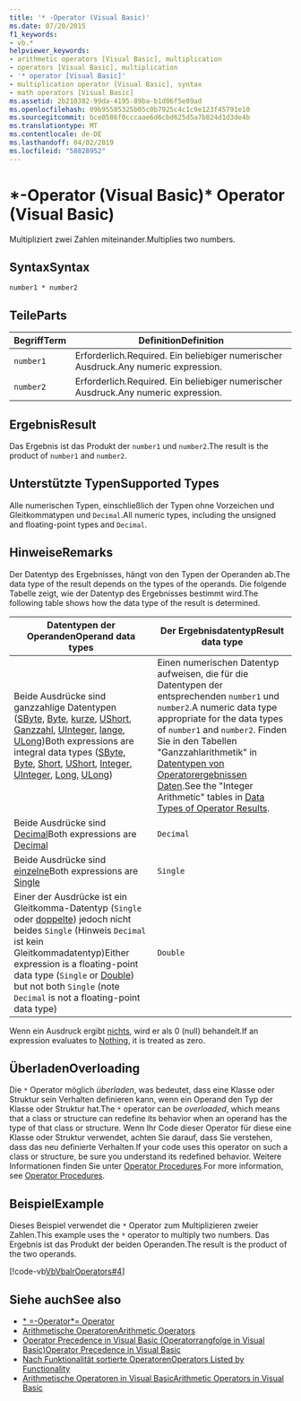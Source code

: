 ```yaml
---
title: '* -Operator (Visual Basic)'
ms.date: 07/20/2015
f1_keywords:
- vb.*
helpviewer_keywords:
- arithmetic operators [Visual Basic], multiplication
- operators [Visual Basic], multiplication
- '* operator [Visual Basic]'
- multiplication operator [Visual Basic], syntax
- math operators [Visual Basic]
ms.assetid: 2b210382-99da-4195-89ba-b1d06f5e89ad
ms.openlocfilehash: 09b95585325b05c0b7925c4c1c9e123f45791e10
ms.sourcegitcommit: bce0586f0cccaae6d6cbd625d5a7b824d1d3de4b
ms.translationtype: MT
ms.contentlocale: de-DE
ms.lasthandoff: 04/02/2019
ms.locfileid: "58828952"
---
```

# <a name="-operator-visual-basic"></a><span data-ttu-id="b40c6-102">\*-Operator (Visual Basic)</span><span class="sxs-lookup"><span data-stu-id="b40c6-102">\* Operator (Visual Basic)</span></span>
<span data-ttu-id="b40c6-103">Multipliziert zwei Zahlen miteinander.</span><span class="sxs-lookup"><span data-stu-id="b40c6-103">Multiplies two numbers.</span></span>  
  
## <a name="syntax"></a><span data-ttu-id="b40c6-104">Syntax</span><span class="sxs-lookup"><span data-stu-id="b40c6-104">Syntax</span></span>  
  
```  
number1 * number2  
```  
  
## <a name="parts"></a><span data-ttu-id="b40c6-105">Teile</span><span class="sxs-lookup"><span data-stu-id="b40c6-105">Parts</span></span>  
  
|<span data-ttu-id="b40c6-106">Begriff</span><span class="sxs-lookup"><span data-stu-id="b40c6-106">Term</span></span>|<span data-ttu-id="b40c6-107">Definition</span><span class="sxs-lookup"><span data-stu-id="b40c6-107">Definition</span></span>|  
|---|---|  
|`number1`|<span data-ttu-id="b40c6-108">Erforderlich.</span><span class="sxs-lookup"><span data-stu-id="b40c6-108">Required.</span></span> <span data-ttu-id="b40c6-109">Ein beliebiger numerischer Ausdruck.</span><span class="sxs-lookup"><span data-stu-id="b40c6-109">Any numeric expression.</span></span>|  
|`number2`|<span data-ttu-id="b40c6-110">Erforderlich.</span><span class="sxs-lookup"><span data-stu-id="b40c6-110">Required.</span></span> <span data-ttu-id="b40c6-111">Ein beliebiger numerischer Ausdruck.</span><span class="sxs-lookup"><span data-stu-id="b40c6-111">Any numeric expression.</span></span>|  
  
## <a name="result"></a><span data-ttu-id="b40c6-112">Ergebnis</span><span class="sxs-lookup"><span data-stu-id="b40c6-112">Result</span></span>  
 <span data-ttu-id="b40c6-113">Das Ergebnis ist das Produkt der `number1` und `number2`.</span><span class="sxs-lookup"><span data-stu-id="b40c6-113">The result is the product of `number1` and `number2`.</span></span>  
  
## <a name="supported-types"></a><span data-ttu-id="b40c6-114">Unterstützte Typen</span><span class="sxs-lookup"><span data-stu-id="b40c6-114">Supported Types</span></span>  
 <span data-ttu-id="b40c6-115">Alle numerischen Typen, einschließlich der Typen ohne Vorzeichen und Gleitkommatypen und `Decimal`.</span><span class="sxs-lookup"><span data-stu-id="b40c6-115">All numeric types, including the unsigned and floating-point types and `Decimal`.</span></span>  
  
## <a name="remarks"></a><span data-ttu-id="b40c6-116">Hinweise</span><span class="sxs-lookup"><span data-stu-id="b40c6-116">Remarks</span></span>  
 <span data-ttu-id="b40c6-117">Der Datentyp des Ergebnisses, hängt von den Typen der Operanden ab.</span><span class="sxs-lookup"><span data-stu-id="b40c6-117">The data type of the result depends on the types of the operands.</span></span> <span data-ttu-id="b40c6-118">Die folgende Tabelle zeigt, wie der Datentyp des Ergebnisses bestimmt wird.</span><span class="sxs-lookup"><span data-stu-id="b40c6-118">The following table shows how the data type of the result is determined.</span></span>  
  
|<span data-ttu-id="b40c6-119">Datentypen der Operanden</span><span class="sxs-lookup"><span data-stu-id="b40c6-119">Operand data types</span></span>|<span data-ttu-id="b40c6-120">Der Ergebnisdatentyp</span><span class="sxs-lookup"><span data-stu-id="b40c6-120">Result data type</span></span>|  
|---|---|  
|<span data-ttu-id="b40c6-121">Beide Ausdrücke sind ganzzahlige Datentypen ([SByte](../../../visual-basic/language-reference/data-types/sbyte-data-type.md), [Byte](../../../visual-basic/language-reference/data-types/byte-data-type.md), [kurze](../../../visual-basic/language-reference/data-types/short-data-type.md), [UShort](../../../visual-basic/language-reference/data-types/ushort-data-type.md), [Ganzzahl](../../../visual-basic/language-reference/data-types/integer-data-type.md), [UInteger](../../../visual-basic/language-reference/data-types/uinteger-data-type.md), [lange](../../../visual-basic/language-reference/data-types/long-data-type.md), [ULong](../../../visual-basic/language-reference/data-types/ulong-data-type.md))</span><span class="sxs-lookup"><span data-stu-id="b40c6-121">Both expressions are integral data types ([SByte](../../../visual-basic/language-reference/data-types/sbyte-data-type.md), [Byte](../../../visual-basic/language-reference/data-types/byte-data-type.md), [Short](../../../visual-basic/language-reference/data-types/short-data-type.md), [UShort](../../../visual-basic/language-reference/data-types/ushort-data-type.md), [Integer](../../../visual-basic/language-reference/data-types/integer-data-type.md), [UInteger](../../../visual-basic/language-reference/data-types/uinteger-data-type.md), [Long](../../../visual-basic/language-reference/data-types/long-data-type.md), [ULong](../../../visual-basic/language-reference/data-types/ulong-data-type.md))</span></span>|<span data-ttu-id="b40c6-122">Einen numerischen Datentyp aufweisen, die für die Datentypen der entsprechenden `number1` und `number2`.</span><span class="sxs-lookup"><span data-stu-id="b40c6-122">A numeric data type appropriate for the data types of `number1` and `number2`.</span></span> <span data-ttu-id="b40c6-123">Finden Sie in den Tabellen "Ganzzahlarithmetik" in [Datentypen von Operatorergebnissen Daten](../../../visual-basic/language-reference/operators/data-types-of-operator-results.md).</span><span class="sxs-lookup"><span data-stu-id="b40c6-123">See the "Integer Arithmetic" tables in [Data Types of Operator Results](../../../visual-basic/language-reference/operators/data-types-of-operator-results.md).</span></span>|  
|<span data-ttu-id="b40c6-124">Beide Ausdrücke sind [Decimal](../../../visual-basic/language-reference/data-types/decimal-data-type.md)</span><span class="sxs-lookup"><span data-stu-id="b40c6-124">Both expressions are [Decimal](../../../visual-basic/language-reference/data-types/decimal-data-type.md)</span></span>|`Decimal`|  
|<span data-ttu-id="b40c6-125">Beide Ausdrücke sind [einzelne](../../../visual-basic/language-reference/data-types/single-data-type.md)</span><span class="sxs-lookup"><span data-stu-id="b40c6-125">Both expressions are [Single](../../../visual-basic/language-reference/data-types/single-data-type.md)</span></span>|`Single`|  
|<span data-ttu-id="b40c6-126">Einer der Ausdrücke ist ein Gleitkomma-Datentyp (`Single` oder [doppelte](../../../visual-basic/language-reference/data-types/double-data-type.md)) jedoch nicht beides `Single` (Hinweis `Decimal` ist kein Gleitkommadatentyp)</span><span class="sxs-lookup"><span data-stu-id="b40c6-126">Either expression is a floating-point data type (`Single` or [Double](../../../visual-basic/language-reference/data-types/double-data-type.md)) but not both `Single` (note `Decimal` is not a floating-point data type)</span></span>|`Double`|  
  
 <span data-ttu-id="b40c6-127">Wenn ein Ausdruck ergibt [nichts](../../../visual-basic/language-reference/nothing.md), wird er als 0 (null) behandelt.</span><span class="sxs-lookup"><span data-stu-id="b40c6-127">If an expression evaluates to [Nothing](../../../visual-basic/language-reference/nothing.md), it is treated as zero.</span></span>  
  
## <a name="overloading"></a><span data-ttu-id="b40c6-128">Überladen</span><span class="sxs-lookup"><span data-stu-id="b40c6-128">Overloading</span></span>  
 <span data-ttu-id="b40c6-129">Die `*` Operator möglich *überladen*, was bedeutet, dass eine Klasse oder Struktur sein Verhalten definieren kann, wenn ein Operand den Typ der Klasse oder Struktur hat.</span><span class="sxs-lookup"><span data-stu-id="b40c6-129">The `*` operator can be *overloaded*, which means that a class or structure can redefine its behavior when an operand has the type of that class or structure.</span></span> <span data-ttu-id="b40c6-130">Wenn Ihr Code dieser Operator für diese eine Klasse oder Struktur verwendet, achten Sie darauf, dass Sie verstehen, dass das neu definierte Verhalten.</span><span class="sxs-lookup"><span data-stu-id="b40c6-130">If your code uses this operator on such a class or structure, be sure you understand its redefined behavior.</span></span> <span data-ttu-id="b40c6-131">Weitere Informationen finden Sie unter [Operator Procedures](../../../visual-basic/programming-guide/language-features/procedures/operator-procedures.md).</span><span class="sxs-lookup"><span data-stu-id="b40c6-131">For more information, see [Operator Procedures](../../../visual-basic/programming-guide/language-features/procedures/operator-procedures.md).</span></span>  
  
## <a name="example"></a><span data-ttu-id="b40c6-132">Beispiel</span><span class="sxs-lookup"><span data-stu-id="b40c6-132">Example</span></span>  
 <span data-ttu-id="b40c6-133">Dieses Beispiel verwendet die `*` Operator zum Multiplizieren zweier Zahlen.</span><span class="sxs-lookup"><span data-stu-id="b40c6-133">This example uses the `*` operator to multiply two numbers.</span></span> <span data-ttu-id="b40c6-134">Das Ergebnis ist das Produkt der beiden Operanden.</span><span class="sxs-lookup"><span data-stu-id="b40c6-134">The result is the product of the two operands.</span></span>  
  
 [!code-vb[VbVbalrOperators#4](~/samples/snippets/visualbasic/VS_Snippets_VBCSharp/VbVbalrOperators/VB/Class1.vb#4)]  
  
## <a name="see-also"></a><span data-ttu-id="b40c6-135">Siehe auch</span><span class="sxs-lookup"><span data-stu-id="b40c6-135">See also</span></span>

- [<span data-ttu-id="b40c6-136">\* =-Operator</span><span class="sxs-lookup"><span data-stu-id="b40c6-136">\*= Operator</span></span>](../../../visual-basic/language-reference/operators/multiplication-assignment-operator.md)
- [<span data-ttu-id="b40c6-137">Arithmetische Operatoren</span><span class="sxs-lookup"><span data-stu-id="b40c6-137">Arithmetic Operators</span></span>](../../../visual-basic/language-reference/operators/arithmetic-operators.md)
- [<span data-ttu-id="b40c6-138">Operator Precedence in Visual Basic (Operatorrangfolge in Visual Basic)</span><span class="sxs-lookup"><span data-stu-id="b40c6-138">Operator Precedence in Visual Basic</span></span>](../../../visual-basic/language-reference/operators/operator-precedence.md)
- [<span data-ttu-id="b40c6-139">Nach Funktionalität sortierte Operatoren</span><span class="sxs-lookup"><span data-stu-id="b40c6-139">Operators Listed by Functionality</span></span>](../../../visual-basic/language-reference/operators/operators-listed-by-functionality.md)
- [<span data-ttu-id="b40c6-140">Arithmetische Operatoren in Visual Basic</span><span class="sxs-lookup"><span data-stu-id="b40c6-140">Arithmetic Operators in Visual Basic</span></span>](../../../visual-basic/programming-guide/language-features/operators-and-expressions/arithmetic-operators.md)
